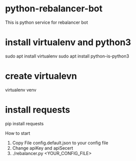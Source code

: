 # python-rebalancer-bot
This is python service for rebalancer bot

#   install virtualenv and python3
sudo apt install virtualenv
sudo apt install python-is-python3

#   create virtualevn
virtualenv venv

#   install requests 
pip install requests

<!-- #   install pandas 
pip install pandasp -->
How to start
1. Copy File config.default.json to your  config file
2. Change apiKey and apiSecert
3. ./rebalancer.py <YOUR_CONFIG_FILE> 